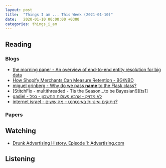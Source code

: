 ```yaml
---
layout: post
title:  "Things I am ... This Week (2021-01-10)"
date:   2020-01-10 00:00:00 +0300
categories: things_i_am
---
```


<!-- # Things I am ... This Week   -->

## Reading  

### Blogs

- [the morning paper - An overview of end-to-end entity resolution for big data][mp1]
- [How Shopify Merchants Can Measure Retention - BG/NBD][bg1]
- [miguel grinberg - Why do we pass __name__ to the Flask class?][mg1]
- [StitchFix - multithreaded - Tis the Season...to be Bayesian!]][ts1]
- [gadiel - לא מדויק - ארבע פעולות החשבון - כפל][gadiel1]
- [internet israel - ניתוקים ואיטיות באינטרנט – מה עושים?][iil1]

### Papers

## Watching  

- [Drunk Advertising History, Episode 1: Advertising.com][yt1]


## Listening  

[mp1]:https://blog.acolyer.org/2020/12/14/entity-resolution/
[bg1]:https://medium.com/data-shopify/how-shopify-merchants-can-measure-retention-c12284bfed6f
[mg1]:https://blog.miguelgrinberg.com/post/why-do-we-pass-name-to-the-flask-class
[sf1]:https://multithreaded.stitchfix.com/blog/2020/12/16/tis-the-season-to-be-bayesian/
[yt1]:https://www.youtube.com/watch?v=YCxdAXWFPC8&feature=youtu.be
[gadiel1]:https://gadial.net/2020/12/19/how_to_multiplication/
[iil1]:https://internet-israel.com/%d7%a8%d7%a9%d7%aa-%d7%94%d7%90%d7%99%d7%a0%d7%98%d7%a8%d7%a0%d7%98/%d7%a0%d7%99%d7%aa%d7%95%d7%a7%d7%99%d7%9d-%d7%95%d7%90%d7%99%d7%98%d7%99%d7%95%d7%aa-%d7%91%d7%90%d7%99%d7%a0%d7%98%d7%a8%d7%a0%d7%98-%d7%9e%d7%94-%d7%a2%d7%95%d7%a9%d7%99%d7%9d/